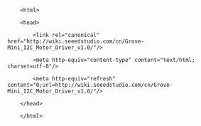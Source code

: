 <!DOCTYPE html>
        <html>
        <head>
            <link rel="canonical" href="http://wiki.seeedstudio.com/cn/Grove-Mini_I2C_Motor_Driver_v1.0/"/>
            <meta http-equiv="content-type" content="text/html; charset=utf-8"/>
            <meta http-equiv="refresh" content="0;url=http://wiki.seeedstudio.com/cn/Grove-Mini_I2C_Motor_Driver_v1.0/"/>
        </head>
        </html>